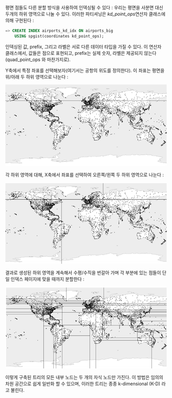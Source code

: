 
평면 점들도 다른 분할 방식을 사용하여 인덱싱될 수 있다 : 우리는 평면을 사분면 대신 두개의 하위 영역으로 나눌 수 있다.
이러한 파티셔닝은 *kd_point_ops*연산자 클래스에 의해 구현된다 :


```sql
=> CREATE INDEX airports_kd_idx ON airports_big
	USING spgist(coordinates kd_point_ops);
```

인덱싱된 값, prefix, 그리고 라벨은 서로 다른 데이터 타입을 가질 수 있다. 이 연산자 클래스에서, 값들은 점으로 표현되고, prefix는 실제 숫자, 라벨은 제공되지 않는다(quad_point_ops 와 마찬가지로).

Y축에서 특정 좌표를 선택해보자(여기서는 공항의 위도를 정의한다). 이 좌표는 평면을 위/아래 두 하위 영역으로 나눈다 :

![](_static/CleanShot%20-000123.png)

각 하위 영역에 대해, X축에서 좌표를 선택하여 오른쪽/왼쪽 두 하위 영역으로 나눈다 :


![](_static/CleanShot%20-000124.png)


결과로 생성된 하위 영역을 계속해서 수평/수직을 번갈아 가며 각 부분에 있는 점들이 단일 인덱스 페이지에 맞을 때까지 분할한다 :

![](_static/CleanShot%20-000125.png)

이렇게 구축된 트리의 모든 내부 노드는 두 개의 자식 노드만 가진다. 이 방법은 임의의 차원 공간으로 쉽게 일반화 할 수 있으며, 이러한 트리는 종종 k-dimensional (K-D) 라고 불린다.